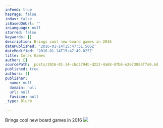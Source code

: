```yaml
---
inFeed: true
hasPage: false
inNav: false
isBasedOnUrl: ''
inLanguage: null
starred: false
keywords: []
description: Brings cool new board games in 2016
datePublished: '2016-01-14T15:47:51.566Z'
dateModified: '2016-01-14T15:47:49.025Z'
title: Corax Games
author: []
sourcePath: _posts/2016-01-14-cbc3794b-d222-4a68-87b6-e2e73885f7a0.md
published: true
authors: []
publisher:
  name: null
  domain: null
  url: null
  favicon: null
_type: Blurb

---
```

Brings cool new board games in 2016
![](https://s3-us-west-2.amazonaws.com/the-grid-img/p/894b11806efd036b6f3709c189fc09d0966de409.jpg)